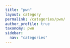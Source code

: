 ```yaml
---
title: "pwn"
layout: category
permalink: /categories/pwn/
author_profile: true
taxonomy: pwn
sidebar:
  nav: "categories"
---
```

